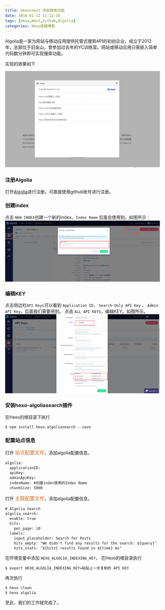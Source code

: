 ```yaml
---
title: Hexo+next 添加搜索功能
date: 2018-01-12 11:12:10
tags: [Hexo,Next,Github,Algolia]
categories: Hexo搭建博客
---
```


Algolia是一家为网站与移动应用提供托管式搜索API的初创企业，成立于2012年，总部位于旧金山，曾参加过去年的YC训练营。网站或移动应用只需嵌入简单代码数分钟即可实现搜索功能。

实现的效果如下

![search](build-blog-hexo-next-algolia/search.png) 

### 注册Algolia
打开[Algolia](https://www.algolia.com/)进行注册。可直接使用github账号进行注册。

### 创建index
点击 `NEW INDEX`创建一个新的index。`Index Name` 后面会使用到。如图所示：
![INDEX](build-blog-hexo-next-algolia/algolia_index.png) 

### 编辑KEY
点击侧边栏`API Keys`可以看到 `Application ID`、 `Search-Only API Key` 、 `Admin API Key`。后面我们需要用到。 点击 `ALL API KEYS`，编辑KEY。如图所示。
![INDEX](build-blog-hexo-next-algolia/key.png) 

### 安装hexo-algoliasearch插件
在Hexo的根目录下执行
```
$ npm install hexo-algoliasearch --save 
```

### 配置站点信息
打开 <font size=3 color=#D2691E>站点配置文件</font>，添加algolia配置信息。
```
algolia:
  applicationID: 
  apiKey: 
  adminApiKey: 
  indexName: #创建index使用的Index Name
  chunkSize: 5000
```
打开 <font size=3 color=#D2691E>主题配置文件</font>，添加algolia配置信息。
```
# Algolia Search
algolia_search:
  enable: true
  hits:
    per_page: 10
  labels:
    input_placeholder: Search for Posts
    hits_empty: "We didn't find any results for the search: ${query}"
    hits_stats: "${hits} results found in ${time} ms"
```

在环境变量中添加 `HEXO_ALGOLIA_INDEXING_KEY`， 在Hexo的根目录执行
```
$ export HEXO_ALGOLIA_INDEXING_KEY=粘贴上一步复制的 API KEY
```
再次执行
```
$ hexo clean
$ hexo algolia
```
至此，我们的工作就完成了。





